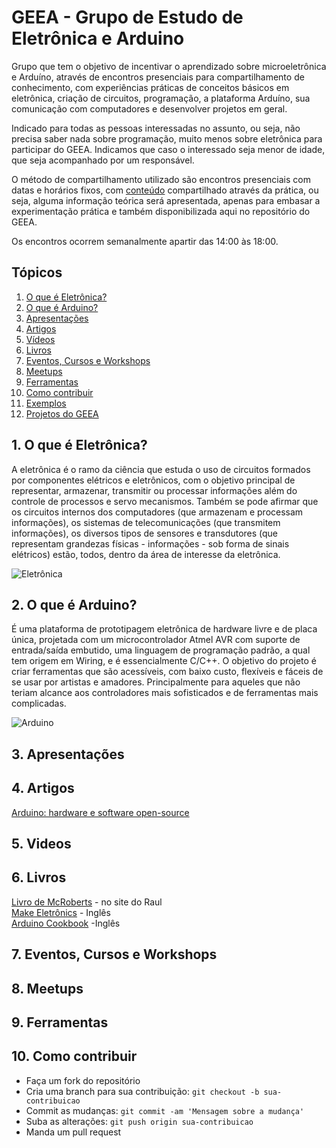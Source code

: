 # GEEA - Grupo de Estudo de Eletrônica e Arduino

Grupo que tem o objetivo de incentivar o aprendizado sobre microeletrônica e Arduíno, através de encontros presenciais para compartilhamento de conhecimento, com experiências práticas de conceitos básicos em eletrônica, criação de circuitos, programação, a plataforma Arduíno, sua comunicação com computadores e desenvolver projetos em geral. 

Indicado para todas as pessoas interessadas no assunto, ou seja, não precisa saber nada sobre programação, muito menos sobre eletrônica para participar do GEEA. Indicamos que caso o interessado seja menor de idade, que seja acompanhado por um responsável. 

O método de compartilhamento utilizado são encontros presenciais com datas e horários fixos, com [conteúdo](https://github.com/angelobms/GEEA/blob/master/conteudo.md) compartilhado através da prática, ou seja, alguma informação teórica será apresentada, apenas para embasar a experimentação prática e também disponibilizada aqui no repositório do GEEA. 

Os encontros ocorrem semanalmente apartir das 14:00 às 18:00.

## Tópicos

  1. [O que é Eletrônica?](#o-que-é-eletrônica)
  2. [O que é Arduino?](#o-que-é-arduino)
  3. [Apresentações](#apresentações)
  4. [Artigos](#artigos)
  5. [Vídeos](#videos)
  6. [Livros](#livros)
  7. [Eventos, Cursos e Workshops](#eventos-cursos-e-workshops)
  8. [Meetups](#meetups)
  9. [Ferramentas](#ferramentas)
  10. [Como contribuir](#como-contribuir)
  11. [Exemplos](/exemplos/README.md)
  12. [Projetos do GEEA](/projetos/README.md)

## 1. O que é Eletrônica?

A eletrônica é o ramo da ciência que estuda o uso de circuitos formados por componentes elétricos e eletrônicos, com o objetivo principal de representar, armazenar, transmitir ou processar informações além do controle de processos e servo mecanismos. Também se pode afirmar que os circuitos internos dos computadores (que armazenam e processam informações), os sistemas de telecomunicações (que transmitem informações), os diversos tipos de sensores e transdutores (que representam grandezas físicas - informações - sob forma de sinais elétricos) estão, todos, dentro da área de interesse da eletrônica.

![Eletrônica](eletronica.png)

## 2. O que é Arduino?

É uma plataforma de prototipagem eletrônica de hardware livre e de placa única, projetada com um microcontrolador Atmel AVR com suporte de entrada/saída embutido, uma linguagem de programação padrão, a qual tem origem em Wiring, e é essencialmente C/C++. O objetivo do projeto é criar ferramentas que são acessíveis, com baixo custo, flexíveis e fáceis de se usar por artistas e amadores. Principalmente para aqueles que não teriam alcance aos controladores mais sofisticados e de ferramentas mais complicadas.

![Arduino](ArduinoUno.png)

## 3. Apresentações

## 4. Artigos

[Arduino: hardware e software open-source](http://www.hardware.com.br/artigos/arduino/)

## 5. Videos

## 6. Livros

[Livro de McRoberts](http://raulhc.cc/Doc/LivroArduino) - no site do Raul   
[Make Eletrônics](http://www.makershed.com/products/make-electronics-2ed) - Inglês    
[Arduino Cookbook](http://shop.oreilly.com/product/9780596802486.do) -Inglês        

## 7. Eventos, Cursos e Workshops

## 8. Meetups

## 9. Ferramentas

## 10. Como contribuir

  * Faça um fork do repositório
  * Cria uma branch para sua contribuição: `git checkout -b sua-contribuicao`
  * Commit as mudanças: `git commit -am 'Mensagem sobre a mudança'`
  * Suba as alterações: `git push origin sua-contribuicao`
  * Manda um pull request
